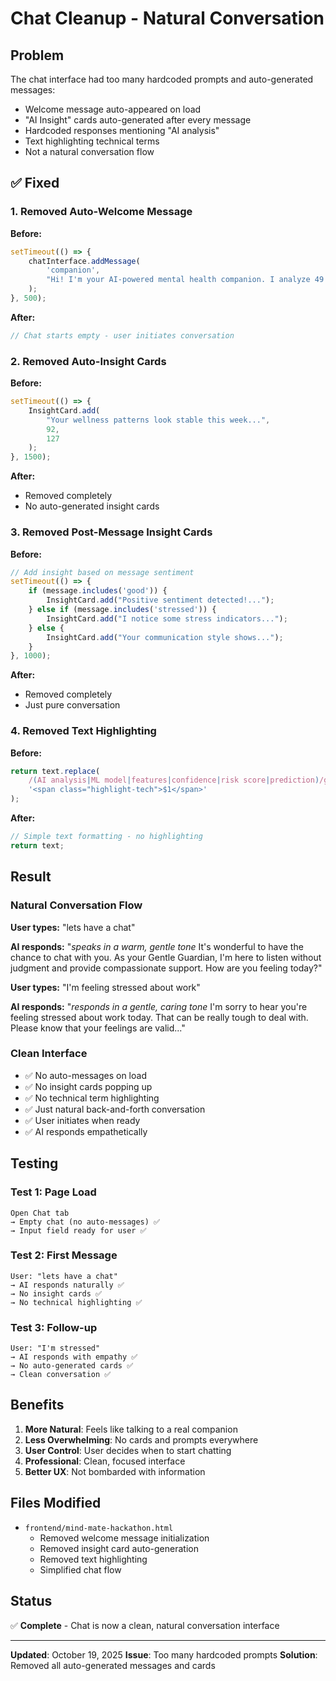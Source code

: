 # Chat Cleanup - Natural Conversation

## Problem
The chat interface had too many hardcoded prompts and auto-generated messages:
- Welcome message auto-appeared on load
- "AI Insight" cards auto-generated after every message
- Hardcoded responses mentioning "AI analysis"
- Text highlighting technical terms
- Not a natural conversation flow

## ✅ Fixed

### 1. Removed Auto-Welcome Message
**Before:**
```javascript
setTimeout(() => {
    chatInterface.addMessage(
        'companion',
        "Hi! I'm your AI-powered mental health companion. I analyze 49 features..."
    );
}, 500);
```

**After:**
```javascript
// Chat starts empty - user initiates conversation
```

### 2. Removed Auto-Insight Cards
**Before:**
```javascript
setTimeout(() => {
    InsightCard.add(
        "Your wellness patterns look stable this week...",
        92,
        127
    );
}, 1500);
```

**After:**
- Removed completely
- No auto-generated insight cards

### 3. Removed Post-Message Insight Cards
**Before:**
```javascript
// Add insight based on message sentiment
setTimeout(() => {
    if (message.includes('good')) {
        InsightCard.add("Positive sentiment detected!...");
    } else if (message.includes('stressed')) {
        InsightCard.add("I notice some stress indicators...");
    } else {
        InsightCard.add("Your communication style shows...");
    }
}, 1000);
```

**After:**
- Removed completely
- Just pure conversation

### 4. Removed Text Highlighting
**Before:**
```javascript
return text.replace(
    /(AI analysis|ML model|features|confidence|risk score|prediction)/gi,
    '<span class="highlight-tech">$1</span>'
);
```

**After:**
```javascript
// Simple text formatting - no highlighting
return text;
```

## Result

### Natural Conversation Flow

**User types:** "lets have a chat"

**AI responds:** "*speaks in a warm, gentle tone* It's wonderful to have the chance to chat with you. As your Gentle Guardian, I'm here to listen without judgment and provide compassionate support. How are you feeling today?"

**User types:** "I'm feeling stressed about work"

**AI responds:** "*responds in a gentle, caring tone* I'm sorry to hear you're feeling stressed about work today. That can be really tough to deal with. Please know that your feelings are valid..."

### Clean Interface
- ✅ No auto-messages on load
- ✅ No insight cards popping up
- ✅ No technical term highlighting
- ✅ Just natural back-and-forth conversation
- ✅ User initiates when ready
- ✅ AI responds empathetically

## Testing

### Test 1: Page Load
```
Open Chat tab
→ Empty chat (no auto-messages) ✅
→ Input field ready for user ✅
```

### Test 2: First Message
```
User: "lets have a chat"
→ AI responds naturally ✅
→ No insight cards ✅
→ No technical highlighting ✅
```

### Test 3: Follow-up
```
User: "I'm stressed"
→ AI responds with empathy ✅
→ No auto-generated cards ✅
→ Clean conversation ✅
```

## Benefits

1. **More Natural**: Feels like talking to a real companion
2. **Less Overwhelming**: No cards and prompts everywhere
3. **User Control**: User decides when to start chatting
4. **Professional**: Clean, focused interface
5. **Better UX**: Not bombarded with information

## Files Modified

- `frontend/mind-mate-hackathon.html`
  - Removed welcome message initialization
  - Removed insight card auto-generation
  - Removed text highlighting
  - Simplified chat flow

## Status

✅ **Complete** - Chat is now a clean, natural conversation interface

---

**Updated**: October 19, 2025
**Issue**: Too many hardcoded prompts
**Solution**: Removed all auto-generated messages and cards
